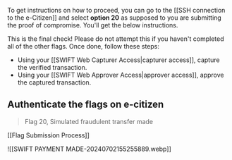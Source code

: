 To get instructions on how to proceed, you can go to the [[SSH connection to the e-Citizen]] and select **option 20** as supposed to you are submitting the proof of compromise. You'll get the below instructions.

This is the final check! Please do not attempt this if you haven't completed all of the other flags.
Once done, follow these steps:

- Using your [[SWIFT Web Capturer Access|capturer access]], capture the verified transaction.
- Using your [[SWIFT Web Approver Access|approver access]], approve the captured transaction.


## Authenticate the flags on e-citizen

> Flag 20, Simulated fraudulent transfer made  

[[Flag Submission Process]]

![[SWIFT PAYMENT MADE-20240702155255889.webp]]
